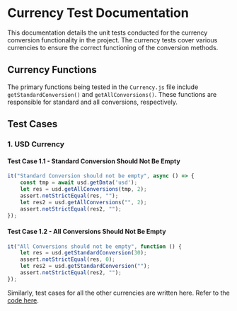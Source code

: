 # Currency Test Documentation

This documentation details the unit tests conducted for the currency conversion functionality in the project. The currency tests cover various currencies to ensure the correct functioning of the conversion methods.

## Currency Functions

The primary functions being tested in the `Currency.js` file include `getStandardConversion()` and `getAllConversions()`. These functions are responsible for standard and all conversions, respectively.

## Test Cases

### 1. USD Currency

#### Test Case 1.1 - Standard Conversion Should Not Be Empty

```javascript
it("Standard Conversion should not be empty", async () => {
    const tmp = await usd.getData('usd');
    let res = usd.getAllConversions(tmp, 2);
    assert.notStrictEqual(res, "");
    let res2 = usd.getAllConversions("", 2);
    assert.notStrictEqual(res2, "");
});

```
#### Test Case 1.2 - All Conversions Should Not Be Empty

```javascript
it("All Conversions should not be empty", function () {
    let res = usd.getStandardConversion(30);
    assert.notStrictEqual(res, 0);
    let res2 = usd.getStandardConversion("");
    assert.notStrictEqual(res2, "");
});

```

Similarly, test cases for all the other currencies are written here. Refer to the [code here](https://github.com/shyamal31/units_converter_extension/blob/shyamal31-patch-1/test/Currency_test.js).
